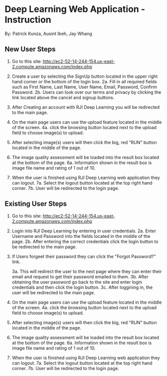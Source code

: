 # Deep Learning Web Application - Instruction
By: Patrick Kunza, Ausint Ibeh, Jay Whang

## New User Steps
   1. Go to this site: http://ec2-52-14-244-154.us-east-2.compute.amazonaws.com/index.php
   
   2. Create a user by selecting the SignUp button located in the upper right hand corner or the bottom of the login box.
      2a. Fill in all required fields such as First Name, Last Name, User Name, Email, Password, Confirm Password.
      2b. Users can look over our terms and privacy by clicking the link located above the cancel and signup buttons.
  
   3. After Creating an account with RJI Deep Learning you will be redirected to the main page.
   
   4. On the main page users can use the upload feature located in the middle of the screen.
      4a. click the browsing button located next to the upload field to choose image(s) to upload.
   
   5. After selecting image(s) users will then click the big, red "RUN" button located in the middle of the page.
   
   6. The image quality assessment will be loaded into the result box located at the bottom of the page.
      6a. Information shown in the result box is image file name and rating of 1 out of 10.
      
   7. When the user is finished using RJI Deep Learning web application they can logout.
      7a. Select the logout button located at the top right hand corner.
      7b. User will be redirected to the login page.
  
  
## Existing User Steps
   1. Go to this site: http://ec2-52-14-244-154.us-east-2.compute.amazonaws.com/index.php
   
   2. Login into RJI Deep Learning by entering in user credentials.
      2a. Enter Username and Password into the fields located in the middle of the page.
      2b. After entering the correct credentials click the login button to be redirected to the main page.
      
   3. If Users forgeet their password they can click the "Forgot Password?" link.
   
      3a. This will redirect the user to the next page where they can enter their email and request to get their password emailed to             them.
      3b. After obtaining the user password go back to the site and enter login credentials and then click the login button.
      3c. After loggining in, the user will be redirected to the main page.
   
   4. On the main page users can use the upload feature located in the middle of the screen.
      4a. click the browsing button located next to the upload field to choose image(s) to upload.
   
   5. After selecting image(s) users will then click the big, red "RUN" button located in the middle of the page.
   
   6. The image quality assessment will be loaded into the result box located at the bottom of the page.
      6a. Information shown in the result box is image file name and rating of 1 out of 10.
      
   7. When the user is finished using RJI Deep Learning web application they can logout.
      7a. Select the logout button located at the top right hand corner.
      7b. User will be redirected to the login page.
